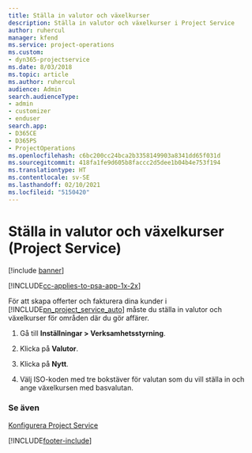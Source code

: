 ```yaml
---
title: Ställa in valutor och växelkurser
description: Ställa in valutor och växelkurser i Project Service
author: ruhercul
manager: kfend
ms.service: project-operations
ms.custom:
- dyn365-projectservice
ms.date: 8/03/2018
ms.topic: article
ms.author: ruhercul
audience: Admin
search.audienceType:
- admin
- customizer
- enduser
search.app:
- D365CE
- D365PS
- ProjectOperations
ms.openlocfilehash: c6bc200cc24bca2b3358149903a8341dd65f031d
ms.sourcegitcommit: 418fa1fe9d605b8faccc2d5dee1b04b4e753f194
ms.translationtype: HT
ms.contentlocale: sv-SE
ms.lasthandoff: 02/10/2021
ms.locfileid: "5150420"
---
```

# <a name="set-up-currencies-and-exchange-rates-project-service"></a>Ställa in valutor och växelkurser (Project Service)

[!include [banner](../includes/psa-now-project-operations.md)]

[!INCLUDE[cc-applies-to-psa-app-1x-2x](../includes/cc-applies-to-psa-app-1x-2x.md)]

För att skapa offerter och fakturera dina kunder i [!INCLUDE[pn_project_service_auto](../includes/pn-project-service-auto.md)] måste du ställa in valutor och växelkurser för områden där du gör affärer.  
  
1.  Gå till **Inställningar > Verksamhetsstyrning**.  
  
2.  Klicka på **Valutor**.  
  
3.  Klicka på **Nytt**.  
  
4.  Välj ISO-koden med tre bokstäver för valutan som du vill ställa in och ange växelkursen med basvalutan.  
  
### <a name="see-also"></a>Se även  
 [Konfigurera Project Service](../psa/configure.md)


[!INCLUDE[footer-include](../includes/footer-banner.md)]